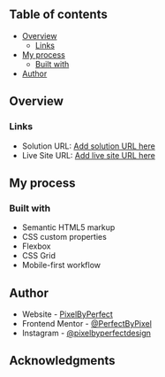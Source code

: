 ## Table of contents

- [Overview](#overview)
  - [Links](#links)
- [My process](#my-process)
  - [Built with](#built-with)
- [Author](#author)

## Overview

### Links

- Solution URL: [Add solution URL here](https://your-solution-url.com)
- Live Site URL: [Add live site URL here](https://your-live-site-url.com)

## My process

### Built with

- Semantic HTML5 markup
- CSS custom properties
- Flexbox
- CSS Grid
- Mobile-first workflow

## Author

- Website - [PixelByPerfect](https://pixelbyperfect.com/)
- Frontend Mentor - [@PerfectByPixel](https://www.frontendmentor.io/profile/yourusername)
- Instagram - [@pixelbyperfectdesign](https://www.instagram.com/pixelbyperfectdesign/)

## Acknowledgments

